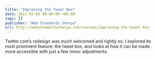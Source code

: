 ```yaml
---
title: "Improving the Tweet Box"
date: 2011-03-03 00:00:00 +00:00
tags: []
publisher: "Web Standards Sherpa"
url: http://webstandardssherpa.com/reviews/improving-the-tweet-box
---
```


Twitter.com’s redesign was much welcomed and rightly so. I explored its most prominent feature: the tweet box, and looks at how it can be made more accessible with just a few minor adjustments.
